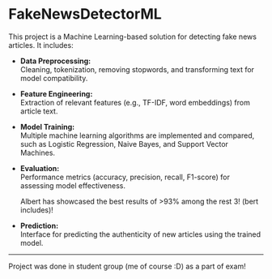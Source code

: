 # FakeNewsDetectorML

This project is a Machine Learning-based solution for detecting fake news articles. It includes:

- **Data Preprocessing:**  
  Cleaning, tokenization, removing stopwords, and transforming text for model compatibility.

- **Feature Engineering:**  
  Extraction of relevant features (e.g., TF-IDF, word embeddings) from article text.

- **Model Training:**  
  Multiple machine learning algorithms are implemented and compared, such as Logistic Regression, Naive Bayes, and Support Vector Machines.

- **Evaluation:**  
  Performance metrics (accuracy, precision, recall, F1-score) for assessing model effectiveness.

  Albert has showcased the best results of >93% among the rest 3! (bert includes)!

- **Prediction:**  
  Interface for predicting the authenticity of new articles using the trained model.

---

Project was done in student group (me of course :D) as a part of exam!
